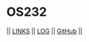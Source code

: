 # OS232

|| [LINKS](LINKS/) || [LOG](TXT/mylog.txt) || [GitHub](https://github.com/RyanAfzal/os232) ||
